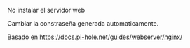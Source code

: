 No instalar el servidor web

Cambiar la constraseña generada automaticamente.

Basado en https://docs.pi-hole.net/guides/webserver/nginx/